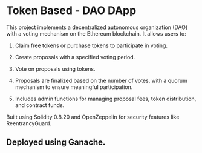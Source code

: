 # Token Based - DAO DApp

This project implements a decentralized autonomous organization (DAO) with a voting mechanism on the Ethereum blockchain. It allows users to:

1. Claim free tokens or purchase tokens to participate in voting.

2. Create proposals with a specified voting period.

3. Vote on proposals using tokens.

4. Proposals are finalized based on the number of votes, with a quorum mechanism to ensure meaningful participation.

5. Includes admin functions for managing proposal fees, token distribution, and contract funds.

Built using Solidity 0.8.20 and OpenZeppelin for security features like ReentrancyGuard.

## Deployed using Ganache.
